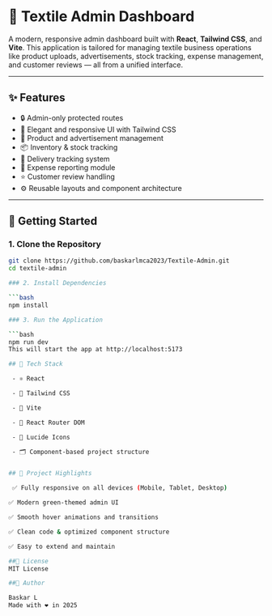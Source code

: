 # 🧵 Textile Admin Dashboard

A modern, responsive admin dashboard built with **React**, **Tailwind CSS**, and **Vite**. This application is tailored for managing textile business operations like product uploads, advertisements, stock tracking, expense management, and customer reviews — all from a unified interface.

---

## ✨ Features

- 🔒 Admin-only protected routes  
- 🎨 Elegant and responsive UI with Tailwind CSS  
- 🧾 Product and advertisement management  
- 📦 Inventory & stock tracking  
- 🚚 Delivery tracking system  
- 💸 Expense reporting module  
- ⭐ Customer review handling  
- ⚙️ Reusable layouts and component architecture

---

## 🚀 Getting Started

### 1. Clone the Repository

```bash
git clone https://github.com/baskarlmca2023/Textile-Admin.git
cd textile-admin

### 2. Install Dependencies

```bash
npm install

### 3. Run the Application

```bash
npm run dev
This will start the app at http://localhost:5173

## 🧰 Tech Stack

 - ⚛️ React

 - 💨 Tailwind CSS

 - 🧩 Vite

 - 🧭 React Router DOM

 - 🧱 Lucide Icons

 - 🗂️ Component-based project structure


## 📂 Project Highlights

 ✅ Fully responsive on all devices (Mobile, Tablet, Desktop)

✅ Modern green-themed admin UI

✅ Smooth hover animations and transitions

✅ Clean code & optimized component structure

✅ Easy to extend and maintain

##📄 License
MIT License

##🙌 Author

Baskar L
Made with ❤️ in 2025
